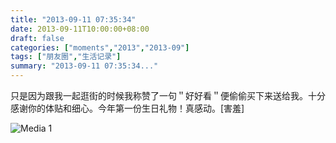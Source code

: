 ```yaml
---
title: "2013-09-11 07:35:34"
date: 2013-09-11T10:00:00+08:00
draft: false
categories: ["moments","2013","2013-09"]
tags: ["朋友圈","生活记录"]
summary: "2013-09-11 07:35:34..."
---
```


只是因为跟我一起逛街的时候我称赞了一句＂好好看＂便偷偷买下来送给我。十分感谢你的体贴和细心。今年第一份生日礼物！真感动。[害羞]

![Media 1](/Moments/photos/2013-09-11/201309110735340.jpg)
